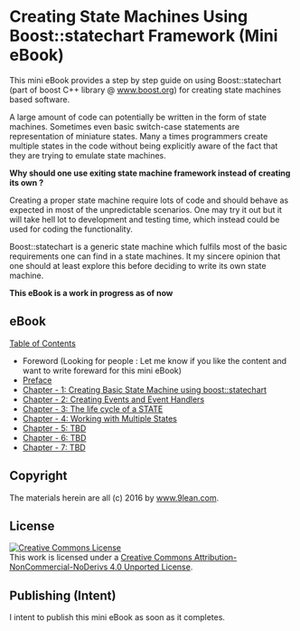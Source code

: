 # Creating State Machines Using Boost::statechart Framework (Mini eBook)

This mini eBook provides a step by step guide on using Boost::statechart (part of boost C++ library @ www.boost.org) for creating state machines based software.

A large amount of code can potentially be written in the form of state machines. Sometimes even basic switch-case statements are representation of miniature states. Many a times programmers create multiple states in the code without being explicitly aware of the fact that they are trying to emulate state machines.

__Why should one use exiting state machine framework instead of creating its own ?__

Creating a proper state machine require lots of code and should behave as expected in most of the unpredictable scenarios. One may try it out but it will take hell lot to development and testing time, which instead could be used for coding the functionality.

Boost::statechart is a generic state machine which fulfils most of the basic requirements one can find in a state machines. It my sincere opinion that one should at least explore this before deciding to write its own state machine.

__This eBook is a work in progress as of now__

## eBook

[Table of Contents]()
* Foreword (Looking for people : Let me know if you like the content and want to write foreward for this mini eBook)
* [Preface](https://github.com/9lean/State-Machine-Using-Boost-Statechart/tree/master/Preface)
* [Chapter - 1: Creating Basic State Machine using boost::statechart](https://github.com/9lean/State-Machine-Using-Boost-Statechart/tree/master/Chapter-1)
* [Chapter - 2: Creating Events and Event Handlers](https://github.com/9lean/State-Machine-Using-Boost-Statechart/tree/master/Chapter-2)
* [Chapter - 3: The life cycle of a STATE](https://github.com/9lean/State-Machine-Using-Boost-Statechart/tree/master/Chapter-3)
* [Chapter - 4: Working with Multiple States](TBD)
* [Chapter - 5: TBD]()
* [Chapter - 6: TBD]()
* [Chapter - 7: TBD]()


## Copyright

The materials herein are all (c) 2016 by www.9lean.com.

## License

<a rel="license" href="http://creativecommons.org/licenses/by-nc-nd/4.0/"><img alt="Creative Commons License" style="border-width:0" src="https://i.creativecommons.org/l/by-nc-nd/4.0/88x31.png" /></a><br />This work is licensed under a <a rel="license" href="http://creativecommons.org/licenses/by-nc-nd/4.0/">Creative Commons Attribution-NonCommercial-NoDerivs 4.0 Unported License</a>.

## Publishing (Intent)

I intent to publish this mini eBook as soon as it completes.
